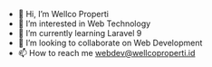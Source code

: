 - 👋 Hi, I’m Wellco Properti
- 👀 I’m interested in Web Technology
- 🌱 I’m currently learning Laravel 9
- 💞️ I’m looking to collaborate on Web Development
- 📫 How to reach me webdev@wellcoproperti.id

<!---
wellcoproperti/wellcoproperti is a ✨ special ✨ repository because its `README.md` (this file) appears on your GitHub profile.
You can click the Preview link to take a look at your changes.
--->
